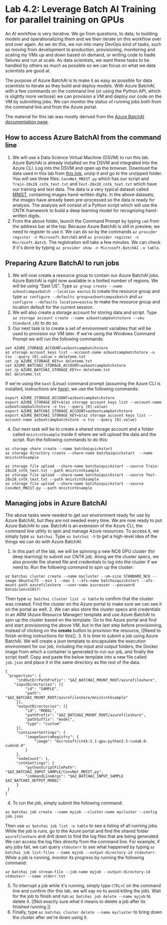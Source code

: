 # Lab 4.2: Leverage Batch AI Training for parallel training on GPUs

An AI workflow is very iterative. We go from questions, to data, to building models and operationalizing them and we then iterate on this workflow over and over again. As we do this, we run into many DevOps kind of tasks, such as moving from development to production, provisioning, monitoring and scaling my VMs up and down based on demand, or writing code to hadle failures and run at scale. As data scientists, we want these tasks to be handled by others as much as possible so we can focus on what we data scientists are good at.

The purpose of Azure BatchAI is to make it as easy as possible for data scientists to iterate as they build and deploy models. With Azure BatchAI, with a few commands on the command line (or using the Python API, which is slightly more verbose) we can provision a VM and deploy our code on the VM by submitting jobs. We can monitor the status of running jobs both from the command line and from the Azure portal. 

The material for this lab was mostly derived from the [Azure BatchAI documentation page](https://docs.microsoft.com/en-us/azure/batch-ai/quickstart-cli).

## How to access Azure BatchAI from the command line

1. We will use a Data Science Virtual Machine (DSVM) to run this lab. Azure BatchAI is already installed on the DSVM and integrated into the Azure CLI. Log into the DSVM and open up the browser. Download the data used in this lab from [this link](https://batchaisamples.blob.core.windows.net/samples/BatchAIQuickStart.zip?st=2017-09-29T18%3A29%3A00Z&se=2099-12-31T08%3A00%3A00Z&sp=rl&sv=2016-05-31&sr=b&sig=hrAZfbZC%2BQ%2FKccFQZ7OC4b%2FXSzCF5Myi4Cj%2BW3sVZDo%3D), unzip it and go to the unzipped folder. You will see three files: `ConvNet_MNIST.py` which has our script and `Train-28x28_cntk_text.txt` and `Test-28x28_cntk_text.txt` which have our training and test data. The data is a very typical dataset called [MNIST](https://en.wikipedia.org/wiki/MNIST_database), containing images hand-written digits. In the above datasets, the images have already been pre-processed so the data is ready for analysis. The analysis will consist of a Python script which will use the CNTK framework to build a deep learning model for recognizing hand-written digits.
2. From the above folder, launch the Command Prompt by typing `cmd` from the address bar at the top. Because Azure BatchAI is still in preview, we need to register to use it. We can do so by the commands `az provider register -n Microsoft.BatchAI` and `az provider register -n Microsoft.Batch`. The registration will take a few minutes. We can check if it's done by typing `az provider show -n Microsoft.BatchAI -o table`.

## Preparing Azure BatchAI to run jobs

1. We will now create a resource group to contain our Azure BatchAI jobs. Azure BatchAI is right now available in a limited number of regions. We will be using "East US". Type `az group create --name azbootcampazbatch --location eastus` to create the resource group and type `az configure --defaults group=azbootcampazbatch` and `az configure --defaults location=eastus` to make the resource group and location default for the current session.
2. We will also create a storage account for storing data and script. Type `az storage account create --name azbootcampbatchstore --sku Standard_LRS` to do so.
3. Our next task is to create a set of environment variables that will be used to provision our VM later. If we're using the Windows Command Prompt we will run the following commands:
```
set AZURE_STORAGE_ACCOUNT=azbootcampbatchstore
az storage account keys list --account-name azbootcampbatchstore -o tsv --query [0].value > deleteme.txt
set /p AZURE_STORAGE_KEY=< deleteme.txt
set AZURE_BATCHAI_STORAGE_ACCOUNT=azbootcampbatchstore
set /p AZURE_BATCHAI_STORAGE_KEY=< deleteme.txt
del deleteme.txt
```
If we're using the `bash` (Linux) command prompt (assuming the Azure CLI is installed, instructions are [here](https://docs.microsoft.com/en-us/cli/azure/install-azure-cli?view=azure-cli-latest)), we use the following commands:
```
export AZURE_STORAGE_ACCOUNT=azbootcampbatchstore
export AZURE_STORAGE_KEY=$(az storage account keys list --account-name azbootcampbatchstore -o tsv --query [0].value)
export AZURE_BATCHAI_STORAGE_ACCOUNT=azbootcampbatchstore
export AZURE_BATCHAI_STORAGE_KEY=$(az storage account keys list --account-name azbootcampbatchstore -o tsv --query [0].value)
```
4. Our next task will be to create a shared storage account and a folder called `mnistcntksample` inside it where we will upload the data and the script. Run the following commands to do this:
```
az storage share create --name batchaiquickstart
az storage directory create --share-name batchaiquickstart  --name mnistcntksample

az storage file upload --share-name batchaiquickstart --source Train-28x28_cntk_text.txt --path mnistcntksample
az storage file upload --share-name batchaiquickstart --source Test-28x28_cntk_text.txt --path mnistcntksample
az storage file upload --share-name batchaiquickstart --source ConvNet_MNIST.py --path mnistcntksample
```

## Managing jobs in Azure BatchAI

The above tasks were needed to get our environment ready for use by Azure BatchAI, but they are not needed every time. We are now ready to put Azure BatchAI to use. BatchAI is an extension of the Azure CLI, the command line utility to spin and manage Azure resources. To access it, we simply type `az batchai`. Type `az batchai -h` to get a high-level idea of the things we can do with Azure BatchAI. 

1. In this part of the lab, we will be spinning a new NC6 GPU cluster (for deep learning) to submit our CNTK job. Along we the cluster specs, we also provide the shared file and credentials to log into the cluster if we need to. Run the following command to spin up the cluster:
```
az batchai cluster create --name mycluster --vm-size STANDARD_NC6 --image UbuntuLTS --min 1 --max 1 --afs-name batchaiquickstart --afs-mount-path azurefileshare --user-name azureuser --password DataScience2017!
```
Then type `az batchai cluster list -o table` to confirm that the cluster was created. Find the cluster on the Azure portal to make sure we can see it on the portal as well. 
2. We can also store the cluster specs and credentials in an ARM (Azure Resource Manager) template and use Azure BatchAI to spin up the cluster based on the template. Go to the Azure portal and find and start provisioning the above VM, but in the last step before provisioning, instead of clicking on the **create** button to provision the resource, [[Need to finish writing instructions for this]].
3. It is time to submit a job using Azure BatchAI. We will create a json template to encapsulate the execution environment for our job, including the input and output folders, the Docker image from which a container is generated to run our job, and finally the script itself. Copy and paste the below template into a new file called `job.json` and place it in the same directory as the rest of the data.
```
{
 "properties": {
     "stdOutErrPathPrefix": "$AZ_BATCHAI_MOUNT_ROOT/azurefileshare",
    "inputDirectories": [{
         "id": "SAMPLE",
         "path": "$AZ_BATCHAI_MOUNT_ROOT/azurefileshare/mnistcntksample"
     }],
     "outputDirectories": [{
         "id": "MODEL",
         "pathPrefix": "$AZ_BATCHAI_MOUNT_ROOT/azurefileshare",
         "pathSuffix": "model",
         "type": "custom"
     }],
     "containerSettings": {
         "imageSourceRegistry": {
             "image": "microsoft/cntk:2.1-gpu-python3.5-cuda8.0-cudnn6.0"
         }
     },
     "nodeCount": 1,
     "cntkSettings": {
         "pythonScriptFilePath": "$AZ_BATCHAI_INPUT_SAMPLE/ConvNet_MNIST.py",
         "commandLineArgs": "$AZ_BATCHAI_INPUT_SAMPLE $AZ_BATCHAI_OUTPUT_MODEL"
     }
 }
}
```
4. To run the job, simply submit the following command:
```
az batchai job create --name myjob --cluster-name mycluster --config job.json
```
Then use `az batchai job list -o table` to see a listing of all running jobs. While the job is runs, go to the Azure portal and find the shared folder `azurefileshare` and drill down to find the log files that are being generated. We can access the log files directly from the command line. For example, if any jobs fail, we can query `stdouterr` to see what happened by typing `az batchai job list-files --name myjob --output-directory-id stdouterr`. While a job is running, monitor its progress by running the following command:
```
az batchai job stream-file --job-name myjob --output-directory-id stdouterr --name stderr.txt
```
5. To interrupt a job while it's running, simply type `CTRL+C` on the command line and confirm (for this lab, we will say no to avoid killing the job). Wait for the job to finish and run `az batchai job delete --name myjob` to delete it. [[Not exactly sure what it means to delete a job after its finished running.]]
6. Finally, type `az batchai cluster delete --name mycluster` to bring down the cluster after we're down using it.
